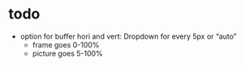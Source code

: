 # todo

- option for buffer hori and vert: Dropdown for every 5px or “auto”
  - frame goes 0-100%
  - picture goes 5-100%
